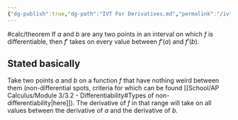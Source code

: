 ```yaml
---
{"dg-publish":true,"dg-path":"IVT For Derivatives.md","permalink":"/ivt-for-derivatives/","created":"","updated":""}
---
```


#calc/theorem 
If $a$ and $b$ are any two points in an interval  on which $f$ is differentiable, then $f'$ takes on every value between $f'(a)$ and $f'(b)$.
## Stated basically
Take two points $a$ and $b$ on a function $f$ that have nothing weird between them (non-differential spots, criteria for which can be found [[School/AP Calculus/Module 3/3.2 - Differentiability#Types of non-differentiability\|here]]). The derivative of $f$ in that range will take on all values between the derivative of $a$ and the derivative of $b$. 